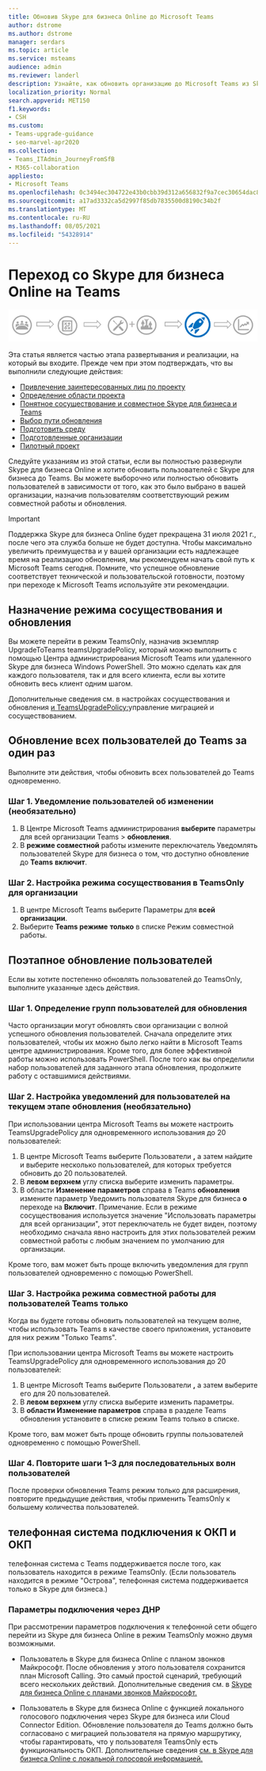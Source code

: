 ```yaml
---
title: Обновив Skype для бизнеса Online до Microsoft Teams
author: dstrome
ms.author: dstrome
manager: serdars
ms.topic: article
ms.service: msteams
audience: admin
ms.reviewer: landerl
description: Узнайте, как обновить организацию до Microsoft Teams из Skype для бизнеса Online.
localization_priority: Normal
search.appverid: MET150
f1.keywords:
- CSH
ms.custom:
- Teams-upgrade-guidance
- seo-marvel-apr2020
ms.collection:
- Teams_ITAdmin_JourneyFromSfB
- M365-collaboration
appliesto:
- Microsoft Teams
ms.openlocfilehash: 0c3494ec304722e43b0cbb39d312a656832f9a7cec30654dac8ebb6fefd3e3dc
ms.sourcegitcommit: a17ad3332ca5d2997f85db7835500d8190c34b2f
ms.translationtype: MT
ms.contentlocale: ru-RU
ms.lasthandoff: 08/05/2021
ms.locfileid: "54328914"
---
```

# <a name="upgrade-from-skype-for-business-online-to-teams"></a>Переход со Skype для бизнеса Online на Teams

![Схема пути обновления с акцентом на развертывании и внедрении](media/upgrade-banner-deployment.png "Этапы пути обновления с акцентом на этапе развертывания и реализации")

Эта статья является частью этапа развертывания и реализации, на который вы входите. Прежде чем при этом подтверждать, что вы выполнили следующие действия:

- [Привлечение заинтересованных лиц по проекту](upgrade-enlist-stakeholders.md)
- [Определение области проекта](./upgrade-define-project-scope.md)
- [Понятное сосуществование и совместное Skype для бизнеса и Teams](./teams-and-skypeforbusiness-coexistence-and-interoperability.md)
- [Выбор пути обновления](upgrade-and-coexistence-of-skypeforbusiness-and-teams.md)
- [Подготовить среду](./upgrade-prepare-environment.md)
- [Подготовленные организации](./upgrade-prepare-organization.md)
- [Пилотный проект](./pilot-essentials.md)

Следуйте указаниям из этой статьи, если вы полностью развернули Skype для бизнеса Online и хотите обновить пользователей с Skype для бизнеса до Teams. Вы можете выборочно или полностью обновить пользователей в зависимости от того, как это было выбрано в вашей организации, назначив пользователям соответствующий режим совместной работы и обновления.

> [!IMPORTANT]
> Поддержка Skype для бизнеса Online будет прекращена 31 июля 2021 г., после чего эта служба больше не будет доступна. Чтобы максимально увеличить преимущества и у вашей организации есть надлежащее время на реализацию обновления, мы рекомендуем начать свой путь к Microsoft Teams сегодня. Помните, что успешное обновление соответствует технической и пользовательской готовности, поэтому при переходе к Microsoft Teams используйте эти рекомендации.

## <a name="assign-the-coexistence-and-upgrade-mode"></a>Назначение режима сосуществования и обновления

Вы можете перейти в режим TeamsOnly, назначив экземпляр UpgradeToTeams teamsUpgradePolicy, который можно выполнить с помощью Центра администрирования Microsoft Teams или удаленного Skype для бизнеса Windows PowerShell. Это можно сделать как для каждого пользователя, так и для всего клиента, если вы хотите обновить весь клиент одним шагом. 

Дополнительные сведения [](./setting-your-coexistence-and-upgrade-settings.md) см. в настройках сосуществования и обновления [и TeamsUpgradePolicy:](upgrade-to-teams-on-prem-tools.md)управление миграцией и сосуществованием.

## <a name="upgrade-all-users-to-teams-at-one-time"></a>Обновление всех пользователей до Teams за один раз

Выполните эти действия, чтобы обновить всех пользователей до Teams одновременно.

### <a name="step-1-notify-the-users-of-the-change-optional"></a>Шаг 1. Уведомление пользователей об изменении (необязательно)

1. В Центре Microsoft Teams администрирования **выберите** параметры для всей организации Teams  >  **обновления**.
2. В **режиме совместной** работы измените переключатель Уведомлять пользователей Skype для бизнеса о том, что доступно обновление до **Teams** **включит**.

### <a name="step-2-set-the-coexistence-mode-to-teamsonly-for-the-organization"></a>Шаг 2. Настройка режима сосуществования в TeamsOnly для организации

1. В центре Microsoft Teams выберите Параметры для **всей организации**.
2. Выберите **Teams режиме** **только** в списке Режим совместной работы.

## <a name="upgrade-users-in-stages"></a>Поэтапное обновление пользователей

Если вы хотите постепенно обновлять пользователей до TeamsOnly, выполните указанные здесь действия.

### <a name="step-1-identify-groups-of-users-for-upgrade"></a>Шаг 1. Определение групп пользователей для обновления

Часто организации могут обновлять свои организации с волной успешного обновления пользователей.  Сначала определите этих пользователей, чтобы их можно было легко найти в Microsoft Teams центре администрирования. Кроме того, для более эффективной работы можно использовать PowerShell. После того как вы определили набор пользователей для заданного этапа обновления, продолжите работу с оставшимися действиями.

### <a name="step-2-set-notification-for-the-users-in-the-current-upgrade-wave-optional"></a>Шаг 2. Настройка уведомлений для пользователей на текущем этапе обновления (необязательно)

При использовании центра Microsoft Teams вы можете настроить TeamsUpgradePolicy для одновременного использования до 20 пользователей:
1. В центре Microsoft Teams выберите Пользователи **,** а затем найдите и выберите несколько пользователей, для которых требуется обновить до 20 пользователей. 
2. В **левом верхнем** углу списка выберите изменить параметры. 
3. В области **Изменение параметров** справа в Teams **обновления** измените параметр Уведомить пользователя Skype для бизнеса **о** переходе на **Включит**. Примечание. Если в режиме сосуществования используется значение "Использовать параметры для всей организации", этот переключатель не будет виден, поэтому необходимо сначала явно настроить для этих пользователей режим совместной работы с любым значением по умолчанию для организации.

Кроме того, вам может быть проще включить уведомления для групп пользователей одновременно с помощью PowerShell. 

### <a name="step-3-set-the-coexistence-mode-for-users-to-teams-only"></a>Шаг 3. Настройка режима совместной работы для пользователей Teams только

Когда вы будете готовы обновить пользователей на текущем волне, чтобы использовать Teams в качестве своего приложения, установите для них режим "Только Teams".

При использовании центра Microsoft Teams вы можете настроить TeamsUpgradePolicy для одновременного использования до 20 пользователей:
1. В центре Microsoft Teams выберите Пользователи **,** а затем выберите его для 20 пользователей.
2. В **левом верхнем** углу списка выберите изменить параметры.
3. В **области Изменение параметров** справа  в разделе Teams обновления установите в списке  режим Teams только в списке.

Кроме того, вам может быть проще обновить группы пользователей одновременно с помощью PowerShell. 

### <a name="step-4-repeat-steps-1-3-for-successive-waves-of-users"></a>Шаг 4. Повторите шаги 1–3 для последовательных волн пользователей

После проверки обновления Teams режим только для расширения, повторите предыдущие действия, чтобы применить TeamsOnly к большему количества пользователей.  


## <a name="phone-system-and-pstn-connectivity-options"></a>телефонная система подключения к ОКП и ОКП

телефонная система с Teams поддерживается после того, как пользователь находится в режиме TeamsOnly. (Если пользователь находится в режиме "Острова", телефонная система поддерживается только в Skype для бизнеса.)  

### <a name="pstn-connectivity-options"></a>Параметры подключения через ДНР

При рассмотрении параметров подключения к телефонной сети общего перейти из Skype для бизнеса Online в режим TeamsOnly можно двумя возможными.

- Пользователь в Skype для бизнеса Online с планом звонков Майкрософт. После обновления у этого пользователя сохранится план Microsoft Calling. Это самый простой сценарий, требующий всего нескольких действий. Дополнительные сведения см. в [Skype для бизнеса Online с планами звонков Майкрософт.](upgrade-to-teams-on-prem-pstn-considerations.md#from-skype-for-business-online-with-microsoft-calling-plans)

- Пользователь в Skype для бизнеса Online с функцией локального голосового подключения через Skype для бизнеса или Cloud Connector Edition. Обновление пользователя до Teams должно быть согласовано с миграцией пользователя на прямую маршрутику, чтобы гарантировать, что у пользователя TeamsOnly есть функциональность ОКП.  Дополнительные сведения [см. в Skype для бизнеса Online с локальной голосовой информацией.](upgrade-to-teams-on-prem-pstn-considerations.md#from-skype-for-business-online-with-on-premises-voice)